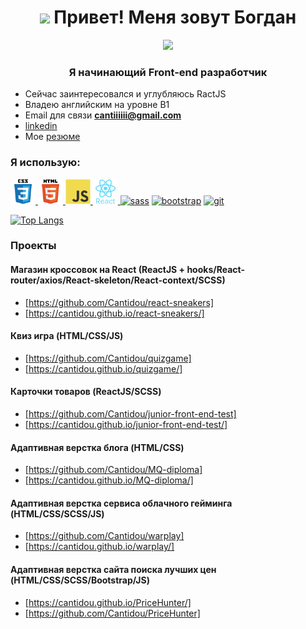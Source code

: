 <h1 align="center"><img src="https://media.giphy.com/media/hvRJCLFzcasrR4ia7z/giphy.gif" width="30px"/> Привет! Меня зовут Богдан</h1>
<div id="header" align="center">
  <img src="https://media.giphy.com/media/k0ijJhqrUP4T2EvmJ1/giphy.gif" width="320"/>
</div>
<h3 align="center">Я начинающий Front-end разработчик</h3>

- Сейчас заинтересовался и углубляюсь RactJS
- Владею английским на уровне B1
- Email для связи **cantiiiiii@gmail.com**
- <a href="https://www.linkedin.com/in/богдан-машенец-192162256/">linkedin</a>
- Мое <a href="https://github.com/Cantidou/Resume">резюме</a>


<h3 align="left">Я использую:</h3>
<p align="left"> <a href="https://www.w3schools.com/css/" target="_blank" rel="noreferrer"> <img src="https://raw.githubusercontent.com/devicons/devicon/master/icons/css3/css3-original-wordmark.svg" alt="css3" width="40" height="40"/> </a> <a href="https://www.w3.org/html/" target="_blank" rel="noreferrer"> <img src="https://raw.githubusercontent.com/devicons/devicon/master/icons/html5/html5-original-wordmark.svg" alt="html5" width="40" height="40"/> </a> <a href="https://developer.mozilla.org/en-US/docs/Web/JavaScript" target="_blank" rel="noreferrer"> <img src="https://raw.githubusercontent.com/devicons/devicon/master/icons/javascript/javascript-original.svg" alt="javascript" width="40" height="40"/> </a> <a href="https://reactjs.org/" target="_blank" rel="noreferrer"> <img src="https://raw.githubusercontent.com/devicons/devicon/master/icons/react/react-original-wordmark.svg" alt="react" width="40" height="40"/> </a> <a href="https://sass-lang.com"><img src="https://cdn.jsdelivr.net/gh/devicons/devicon/icons/sass/sass-original.svg" alt="sass" width="40" height="40"/></a> <a href="https://getbootstrap.com"><img src="https://cdn.jsdelivr.net/gh/devicons/devicon/icons/bootstrap/bootstrap-original-wordmark.svg" alt="bootstrap" width="40" height="40"/></a> <a href="https://git-scm.com"><img src="https://cdn.jsdelivr.net/gh/devicons/devicon/icons/git/git-original.svg" alt="git" width="40" height="40"/></a>
  
[![Top Langs](https://github-readme-stats.vercel.app/api/top-langs/?username=cantidou&layout=compact)](https://github.com/anuraghazra/github-readme-stats)

### Проекты 
#### Магазин кроссовок на React (ReactJS + hooks/React-router/axios/React-skeleton/React-context/SCSS)
* [https://github.com/Cantidou/react-sneakers]
* [https://cantidou.github.io/react-sneakers/]

#### Квиз игра (HTML/CSS/JS)
* [https://github.com/Cantidou/quizgame]
* [https://cantidou.github.io/quizgame/]

#### Карточки товаров (ReactJS/SCSS)
* [https://github.com/Cantidou/junior-front-end-test]
* [https://cantidou.github.io/junior-front-end-test/]

#### Адаптивная верстка блога (HTML/CSS)
* [https://github.com/Cantidou/MQ-diploma]
* [https://cantidou.github.io/MQ-diploma/] 

#### Адаптивная верстка сервиса облачного гейминга (HTML/CSS/SCSS/JS)
* [https://github.com/Cantidou/warplay]
* [https://cantidou.github.io/warplay/] 

#### Адаптивная верстка сайта поиска лучших цен (HTML/CSS/SCSS/Bootstrap/JS)
* [https://cantidou.github.io/PriceHunter/]
* [https://github.com/Cantidou/PriceHunter]
